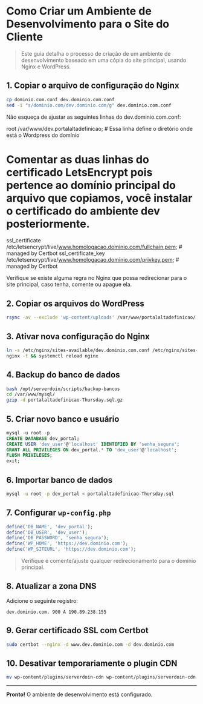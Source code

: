 # Como Criar um Ambiente de Desenvolvimento para o Site do Cliente

> Este guia detalha o processo de criação de um ambiente de desenvolvimento baseado em uma cópia do site principal, usando Nginx e WordPress.

## 1. Copiar o arquivo de configuração do Nginx
```bash
cp dominio.com.conf dev.dominio.com.conf
sed -i "s/dominio.com/dev.dominio.com/g" dev.dominio.com.conf
```
Não esqueça de ajustar as seguintes linhas do dev.dominio.com.conf:

root  /var/www/dev.portalaltadefinicao; # Essa linha define o diretório onde está o Wordpress do domínio

# Comentar as duas linhas do certificado LetsEncrypt pois pertence ao domínio principal do arquivo que copiamos, você instalar o certificado do ambiente dev posteriormente.
ssl_certificate /etc/letsencrypt/live/www.homologacao.dominio.com/fullchain.pem; # managed by Certbot
ssl_certificate_key /etc/letsencrypt/live/www.homologacao.dominio.com/privkey.pem; # managed by Certbot

Verifique se existe alguma regra no Nginx que possa redirecionar para o site principal, caso tenha, comente ou apague ela.

## 2. Copiar os arquivos do WordPress
```bash
rsync -av --exclude 'wp-content/uploads' /var/www/portalaltadefinicao/ /var/www/dev.portalaltadefinicao/
```

## 3. Ativar nova configuração do Nginx
```bash
ln -s /etc/nginx/sites-available/dev.dominio.com.conf /etc/nginx/sites-enabled/
nginx -t && systemctl reload nginx
```

## 4. Backup do banco de dados
```bash
bash /opt/serverdoin/scripts/backup-bancos
cd /var/www/mysql/
gzip -d portalaltadefinicao-Thursday.sql.gz
```

## 5. Criar novo banco e usuário
```sql
mysql -u root -p
CREATE DATABASE dev_portal;
CREATE USER 'dev_user'@'localhost' IDENTIFIED BY 'senha_segura';
GRANT ALL PRIVILEGES ON dev_portal.* TO 'dev_user'@'localhost';
FLUSH PRIVILEGES;
exit;
```

## 6. Importar banco de dados
```bash
mysql -u root -p dev_portal < portalaltadefinicao-Thursday.sql
```

## 7. Configurar `wp-config.php`
```php
define('DB_NAME', 'dev_portal');
define('DB_USER', 'dev_user');
define('DB_PASSWORD', 'senha_segura');
define('WP_HOME', 'https://dev.dominio.com');
define('WP_SITEURL', 'https://dev.dominio.com');
```

> Verifique e comente/ajuste qualquer redirecionamento para o domínio principal.

## 8. Atualizar a zona DNS
Adicione o seguinte registro:
```
dev.dominio.com. 900 A 190.89.238.155
```

## 9. Gerar certificado SSL com Certbot
```bash
sudo certbot --nginx -d www.dev.dominio.com -d dev.dominio.com
```

## 10. Desativar temporariamente o plugin CDN
```bash
mv wp-content/plugins/serverdoin-cdn wp-content/plugins/serverdoin-cdn.old
```

---

**Pronto!** O ambiente de desenvolvimento está configurado.
